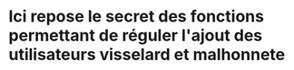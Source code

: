 # Ici repose le secret des fonctions permettant de réguler l'ajout des utilisateurs visselard et malhonnete